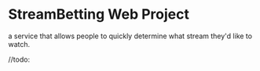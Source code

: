 # StreamBetting Web Project

a service that allows people to quickly determine what stream they'd like to watch.

//todo: 
